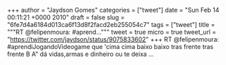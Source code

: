 
+++
author = "Jaydson Gomes"
categories = ["tweet"]
date = "Sun Feb 14 00:11:21 +0000 2010"
draft = false
slug = "6fe7d4a6184d013ca6f13d8f2facd2eb255054c7"
tags = ["tweet"]
title = """RT @felipenmoura: #aprend..."""
tweet = true
micro = true
tweet_url = "https://twitter.com/jaydson/status/9075833602"
+++
RT @felipenmoura: #aprendiJogandoVideogame que 'cima cima baixo baixo tras frente tras frente B A" dá vidas,armas e dinheiro ou te deixa ...
